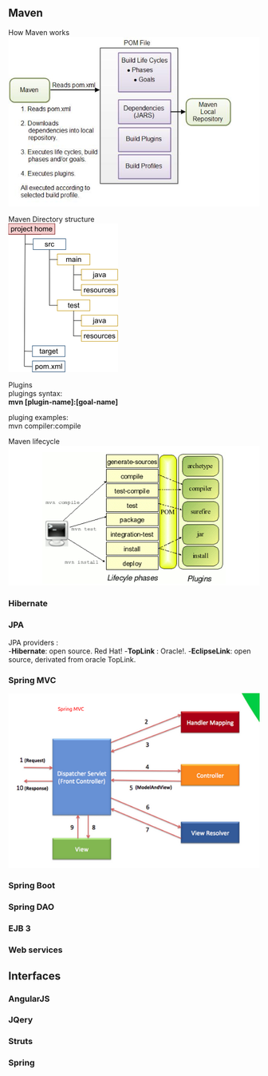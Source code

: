

## Maven
How Maven works  
![](images/java/how-maven-works.jpg)

Maven Directory structure  
![](images/java/Maven_directory-structure.png)

Plugins   
plugings syntax:   
**mvn [plugin-name]:[goal-name]**  

pluging examples:  
   mvn compiler:compile

Maven lifecycle  
![](images/java/maven-lifecycle.png)



### Hibernate

### JPA 
JPA providers :  
 -**Hibernate**: open source. Red Hat!
 -**TopLink**  : Oracle!. 
 -**EclipseLink**: open source, derivated from oracle TopLink. 
 


### Spring MVC
![](images/java/spring-mvc.png)

### Spring Boot


### Spring DAO

### EJB 3

### Web services


## Interfaces
### AngularJS

### JQery 

### Struts

### Spring

